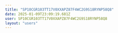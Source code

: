 ```yaml
---
title: "SP10CGR103TT17V0XXAPZ87F4WC2G9S18RYNP58Q8"
date: 2025-01-09T23:09:19.681Z
user: SP10CGR103TT17V0XXAPZ87F4WC2G9S18RYNP58Q8
layout: "users"
---
```

    